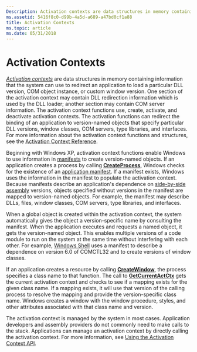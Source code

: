 ```yaml
---
Description: Activation contexts are data structures in memory containing information that the system can use to redirect an application to load a particular DLL version, COM object instance, or custom window version.
ms.assetid: 5416f8c0-d99b-4a5d-a689-a47bd0cf1a88
title: Activation Contexts
ms.topic: article
ms.date: 05/31/2018
---
```


# Activation Contexts

[*Activation contexts*](a-sbscs-gly.md) are data structures in memory containing information that the system can use to redirect an application to load a particular DLL version, COM object instance, or custom window version. One section of the activation context may contain DLL redirection information which is used by the DLL loader; another section may contain COM server information. The activation context functions use, create, activate, and deactivate activation contexts. The activation functions can redirect the binding of an application to version-named objects that specify particular DLL versions, window classes, COM servers, type libraries, and interfaces. For more information about the activation context functions and structures, see the [Activation Context Reference](activation-context-reference.md).

Beginning with Windows XP, activation context functions enable Windows to use information in [manifests](manifests.md) to create version-named objects. If an application creates a process by calling [**CreateProcess**](/windows/desktop/api/processthreadsapi/nf-processthreadsapi-createprocessa), Windows checks for the existence of an [application manifest](application-manifests.md). If a manifest exists, Windows uses the information in the manifest to populate the activation context. Because manifests describe an application's dependence on [side-by-side assembly](about-side-by-side-assemblies-.md) versions, objects specified without versions in the manifest are mapped to version-named objects. For example, the manifest may describe DLLs, files, window classes, COM servers, type libraries, and interfaces.

When a global object is created within the activation context, the system automatically gives the object a version-specific name by consulting the manifest. When the application executes and requests a named object, it gets the version-named object. This enables multiple versions of a code module to run on the system at the same time without interfering with each other. For example, [Windows Shell](/previous-versions/windows/desktop/legacy/bb776778(v=vs.85)) uses a manifest to describe a dependence on version 6.0 of COMCTL32 and to create versions of window classes.

If an application creates a resource by calling [**CreateWindow**](/windows/win32/api/winuser/nf-winuser-createwindowa), the process specifies a class name to that function. The call to [**GetCurrentActCtx**](/windows/desktop/api/Winbase/nf-winbase-getcurrentactctx) gets the current activation context and checks to see if a mapping exists for the given class name. If a mapping exists, it will use that version of the calling process to resolve the mapping and provide the version-specific class name. Windows creates a window with the window procedure, styles, and other attributes associated with that class name and version.

The activation context is managed by the system in most cases. Application developers and assembly providers do not commonly need to make calls to the stack. Applications can manage an activation context by directly calling the activation context. For more information, see [Using the Activation Context API](using-the-activation-context-api.md).

 

 